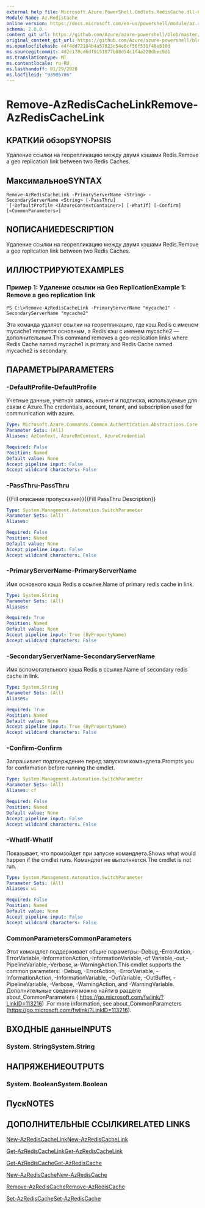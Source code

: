```yaml
---
external help file: Microsoft.Azure.PowerShell.Cmdlets.RedisCache.dll-Help.xml
Module Name: Az.RedisCache
online version: https://docs.microsoft.com/en-us/powershell/module/az.rediscache/remove-azrediscachelink
schema: 2.0.0
content_git_url: https://github.com/Azure/azure-powershell/blob/master/src/RedisCache/RedisCache/help/Remove-AzRedisCacheLink.md
original_content_git_url: https://github.com/Azure/azure-powershell/blob/master/src/RedisCache/RedisCache/help/Remove-AzRedisCacheLink.md
ms.openlocfilehash: e4f4dd72104b4a57823c54e6cf56f531f48e610d
ms.sourcegitcommit: 4d2c178cd6df9151877b08d54c1f4a228dbec9d1
ms.translationtype: MT
ms.contentlocale: ru-RU
ms.lasthandoff: 01/29/2020
ms.locfileid: "93905706"
---
```

# <span data-ttu-id="61d85-101">Remove-AzRedisCacheLink</span><span class="sxs-lookup"><span data-stu-id="61d85-101">Remove-AzRedisCacheLink</span></span>

## <span data-ttu-id="61d85-102">КРАТКИй обзор</span><span class="sxs-lookup"><span data-stu-id="61d85-102">SYNOPSIS</span></span>
<span data-ttu-id="61d85-103">Удаление ссылки на георепликацию между двумя кэшами Redis.</span><span class="sxs-lookup"><span data-stu-id="61d85-103">Remove a geo replication link between two Redis Caches.</span></span>

## <span data-ttu-id="61d85-104">Максимальное</span><span class="sxs-lookup"><span data-stu-id="61d85-104">SYNTAX</span></span>

```
Remove-AzRedisCacheLink -PrimaryServerName <String> -SecondaryServerName <String> [-PassThru]
 [-DefaultProfile <IAzureContextContainer>] [-WhatIf] [-Confirm] [<CommonParameters>]
```

## <span data-ttu-id="61d85-105">NОПИСАНИЕ</span><span class="sxs-lookup"><span data-stu-id="61d85-105">DESCRIPTION</span></span>
<span data-ttu-id="61d85-106">Удаление ссылки на георепликацию между двумя кэшами Redis.</span><span class="sxs-lookup"><span data-stu-id="61d85-106">Remove a geo replication link between two Redis Caches.</span></span>

## <span data-ttu-id="61d85-107">ИЛЛЮСТРИРУЮТ</span><span class="sxs-lookup"><span data-stu-id="61d85-107">EXAMPLES</span></span>

### <span data-ttu-id="61d85-108">Пример 1: Удаление ссылки на Geo Replication</span><span class="sxs-lookup"><span data-stu-id="61d85-108">Example 1: Remove a geo replication link</span></span>
```
PS C:\>Remove-AzRedisCacheLink -PrimaryServerName "mycache1" -SecondaryServerName "mycache2"
```

<span data-ttu-id="61d85-109">Эта команда удаляет ссылки на георепликацию, где кэш Redis с именем mycache1 является основным, а Redis кэш с именем mycache2 — дополнительным.</span><span class="sxs-lookup"><span data-stu-id="61d85-109">This command removes a geo-replication links where Redis Cache named mycache1 is primary and Redis Cache named mycache2 is secondary.</span></span>

## <span data-ttu-id="61d85-110">ПАРАМЕТРЫ</span><span class="sxs-lookup"><span data-stu-id="61d85-110">PARAMETERS</span></span>

### <span data-ttu-id="61d85-111">-DefaultProfile</span><span class="sxs-lookup"><span data-stu-id="61d85-111">-DefaultProfile</span></span>
<span data-ttu-id="61d85-112">Учетные данные, учетная запись, клиент и подписка, используемые для связи с Azure.</span><span class="sxs-lookup"><span data-stu-id="61d85-112">The credentials, account, tenant, and subscription used for communication with azure.</span></span>

```yaml
Type: Microsoft.Azure.Commands.Common.Authentication.Abstractions.Core.IAzureContextContainer
Parameter Sets: (All)
Aliases: AzContext, AzureRmContext, AzureCredential

Required: False
Position: Named
Default value: None
Accept pipeline input: False
Accept wildcard characters: False
```

### <span data-ttu-id="61d85-113">-PassThru</span><span class="sxs-lookup"><span data-stu-id="61d85-113">-PassThru</span></span>
<span data-ttu-id="61d85-114">{{Fill описание пропускания}}</span><span class="sxs-lookup"><span data-stu-id="61d85-114">{{Fill PassThru Description}}</span></span>

```yaml
Type: System.Management.Automation.SwitchParameter
Parameter Sets: (All)
Aliases:

Required: False
Position: Named
Default value: None
Accept pipeline input: False
Accept wildcard characters: False
```

### <span data-ttu-id="61d85-115">-PrimaryServerName</span><span class="sxs-lookup"><span data-stu-id="61d85-115">-PrimaryServerName</span></span>
<span data-ttu-id="61d85-116">Имя основного кэша Redis в ссылке.</span><span class="sxs-lookup"><span data-stu-id="61d85-116">Name of primary redis cache in link.</span></span>

```yaml
Type: System.String
Parameter Sets: (All)
Aliases:

Required: True
Position: Named
Default value: None
Accept pipeline input: True (ByPropertyName)
Accept wildcard characters: False
```

### <span data-ttu-id="61d85-117">-SecondaryServerName</span><span class="sxs-lookup"><span data-stu-id="61d85-117">-SecondaryServerName</span></span>
<span data-ttu-id="61d85-118">Имя вспомогательного кэша Redis в ссылке.</span><span class="sxs-lookup"><span data-stu-id="61d85-118">Name of secondary redis cache in link.</span></span>

```yaml
Type: System.String
Parameter Sets: (All)
Aliases:

Required: True
Position: Named
Default value: None
Accept pipeline input: True (ByPropertyName)
Accept wildcard characters: False
```

### <span data-ttu-id="61d85-119">-Confirm</span><span class="sxs-lookup"><span data-stu-id="61d85-119">-Confirm</span></span>
<span data-ttu-id="61d85-120">Запрашивает подтверждение перед запуском командлета.</span><span class="sxs-lookup"><span data-stu-id="61d85-120">Prompts you for confirmation before running the cmdlet.</span></span>

```yaml
Type: System.Management.Automation.SwitchParameter
Parameter Sets: (All)
Aliases: cf

Required: False
Position: Named
Default value: None
Accept pipeline input: False
Accept wildcard characters: False
```

### <span data-ttu-id="61d85-121">-WhatIf</span><span class="sxs-lookup"><span data-stu-id="61d85-121">-WhatIf</span></span>
<span data-ttu-id="61d85-122">Показывает, что произойдет при запуске командлета.</span><span class="sxs-lookup"><span data-stu-id="61d85-122">Shows what would happen if the cmdlet runs.</span></span>
<span data-ttu-id="61d85-123">Командлет не выполняется.</span><span class="sxs-lookup"><span data-stu-id="61d85-123">The cmdlet is not run.</span></span>

```yaml
Type: System.Management.Automation.SwitchParameter
Parameter Sets: (All)
Aliases: wi

Required: False
Position: Named
Default value: None
Accept pipeline input: False
Accept wildcard characters: False
```

### <span data-ttu-id="61d85-124">CommonParameters</span><span class="sxs-lookup"><span data-stu-id="61d85-124">CommonParameters</span></span>
<span data-ttu-id="61d85-125">Этот командлет поддерживает общие параметры:-Debug,-ErrorAction,-ErrorVariable,-InformationAction,-InformationVariable,-of Variable,-out,-PipelineVariable,-Verbose, и-WarningAction.</span><span class="sxs-lookup"><span data-stu-id="61d85-125">This cmdlet supports the common parameters: -Debug, -ErrorAction, -ErrorVariable, -InformationAction, -InformationVariable, -OutVariable, -OutBuffer, -PipelineVariable, -Verbose, -WarningAction, and -WarningVariable.</span></span> <span data-ttu-id="61d85-126">Дополнительные сведения можно найти в разделе about_CommonParameters ( https://go.microsoft.com/fwlink/?LinkID=113216) .</span><span class="sxs-lookup"><span data-stu-id="61d85-126">For more information, see about_CommonParameters (https://go.microsoft.com/fwlink/?LinkID=113216).</span></span>

## <span data-ttu-id="61d85-127">ВХОДНЫЕ данные</span><span class="sxs-lookup"><span data-stu-id="61d85-127">INPUTS</span></span>

### <span data-ttu-id="61d85-128">System. String</span><span class="sxs-lookup"><span data-stu-id="61d85-128">System.String</span></span>

## <span data-ttu-id="61d85-129">НАПРЯЖЕНИЕ</span><span class="sxs-lookup"><span data-stu-id="61d85-129">OUTPUTS</span></span>

### <span data-ttu-id="61d85-130">System. Boolean</span><span class="sxs-lookup"><span data-stu-id="61d85-130">System.Boolean</span></span>

## <span data-ttu-id="61d85-131">Пуск</span><span class="sxs-lookup"><span data-stu-id="61d85-131">NOTES</span></span>

## <span data-ttu-id="61d85-132">ДОПОЛНИТЕЛЬНЫЕ ССЫЛКИ</span><span class="sxs-lookup"><span data-stu-id="61d85-132">RELATED LINKS</span></span>

[<span data-ttu-id="61d85-133">New-AzRedisCacheLink</span><span class="sxs-lookup"><span data-stu-id="61d85-133">New-AzRedisCacheLink</span></span>](./New-AzRedisCacheLink.md)

[<span data-ttu-id="61d85-134">Get-AzRedisCacheLink</span><span class="sxs-lookup"><span data-stu-id="61d85-134">Get-AzRedisCacheLink</span></span>](./Get-AzRedisCacheLink.md)

[<span data-ttu-id="61d85-135">Get-AzRedisCache</span><span class="sxs-lookup"><span data-stu-id="61d85-135">Get-AzRedisCache</span></span>](./Get-AzRedisCache.md)

[<span data-ttu-id="61d85-136">New-AzRedisCache</span><span class="sxs-lookup"><span data-stu-id="61d85-136">New-AzRedisCache</span></span>](./New-AzRedisCache.md)

[<span data-ttu-id="61d85-137">Remove-AzRedisCache</span><span class="sxs-lookup"><span data-stu-id="61d85-137">Remove-AzRedisCache</span></span>](./Remove-AzRedisCache.md)

[<span data-ttu-id="61d85-138">Set-AzRedisCache</span><span class="sxs-lookup"><span data-stu-id="61d85-138">Set-AzRedisCache</span></span>](./Set-AzRedisCache.md)